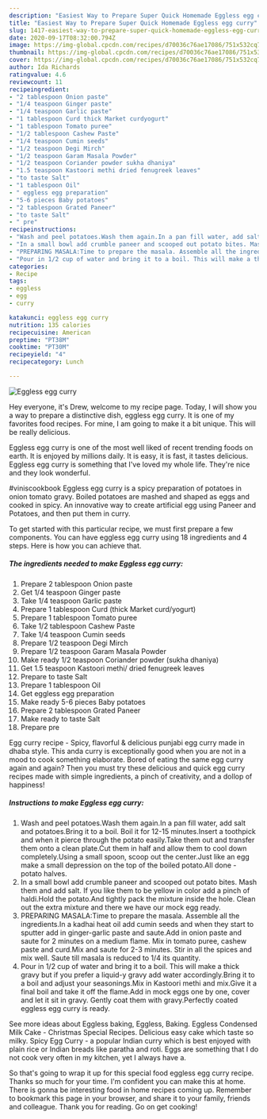 ```yaml
---
description: "Easiest Way to Prepare Super Quick Homemade Eggless egg curry"
title: "Easiest Way to Prepare Super Quick Homemade Eggless egg curry"
slug: 1417-easiest-way-to-prepare-super-quick-homemade-eggless-egg-curry
date: 2020-09-17T08:32:00.794Z
image: https://img-global.cpcdn.com/recipes/d70036c76ae17086/751x532cq70/eggless-egg-curry-recipe-main-photo.jpg
thumbnail: https://img-global.cpcdn.com/recipes/d70036c76ae17086/751x532cq70/eggless-egg-curry-recipe-main-photo.jpg
cover: https://img-global.cpcdn.com/recipes/d70036c76ae17086/751x532cq70/eggless-egg-curry-recipe-main-photo.jpg
author: Ida Richards
ratingvalue: 4.6
reviewcount: 11
recipeingredient:
- "2 tablespoon Onion paste"
- "1/4 teaspoon Ginger paste"
- "1/4 teaspoon Garlic paste"
- "1 tablespoon Curd thick Market curdyogurt"
- "1 tablespoon Tomato puree"
- "1/2 tablespoon Cashew Paste"
- "1/4 teaspoon Cumin seeds"
- "1/2 teaspoon Degi Mirch"
- "1/2 teaspoon Garam Masala Powder"
- "1/2 teaspoon Coriander powder sukha dhaniya"
- "1.5 teaspoon Kastoori methi dried fenugreek leaves"
- "to taste Salt"
- "1 tablespoon Oil"
- " eggless egg preparation"
- "5-6 pieces Baby potatoes"
- "2 tablespoon Grated Paneer"
- "to taste Salt"
- " pre"
recipeinstructions:
- "Wash and peel potatoes.Wash them again.In a pan fill water, add salt and potatoes.Bring it to a boil. Boil it for 12-15 minutes.Insert a toothpick and when it pierce through the potato easily.Take them out and transfer them onto a clean plate.Cut them in half and allow them to cool down completely.Using a small spoon, scoop out the center.Just like an egg make a small depression on the top of the boiled potato.All done - potato halves."
- "In a small bowl add crumble paneer and scooped out potato bites. Mash them and add salt. If you like them to be yellow in color add a pinch of haldi.Hold the potato.And tightly pack the mixture inside the hole. Clean out the extra mixture and there we have our mock egg ready."
- "PREPARING MASALA:Time to prepare the masala. Assemble all the ingredients.In a kadhai heat oil add cumin seeds and when they start to sputter add in ginger-garlic paste and saute.Add in onion paste and saute for 2 minutes on a medium flame. Mix in tomato puree, cashew paste and curd.Mix and saute for 2-3 minutes. Stir in all the spices and mix well. Saute till masala is reduced to 1/4 its quantity."
- "Pour in 1/2 cup of water and bring it to a boil. This will make a thick gravy but if you prefer a liquid-y gravy add water accordingly.Bring it to a boil and adjust your seasonings.Mix in Kastoori methi and mix.Give it a final boil and take it off the flame.Add in mock eggs one by one, cover and let it sit in gravy. Gently coat them with gravy.Perfectly coated eggless egg curry is ready."
categories:
- Recipe
tags:
- eggless
- egg
- curry

katakunci: eggless egg curry 
nutrition: 135 calories
recipecuisine: American
preptime: "PT38M"
cooktime: "PT30M"
recipeyield: "4"
recipecategory: Lunch

---
```



![Eggless egg curry](https://img-global.cpcdn.com/recipes/d70036c76ae17086/751x532cq70/eggless-egg-curry-recipe-main-photo.jpg)

Hey everyone, it's Drew, welcome to my recipe page. Today, I will show you a way to prepare a distinctive dish, eggless egg curry. It is one of my favorites food recipes. For mine, I am going to make it a bit unique. This will be really delicious.

Eggless egg curry is one of the most well liked of recent trending foods on earth. It is enjoyed by millions daily. It is easy, it is fast, it tastes delicious. Eggless egg curry is something that I've loved my whole life. They're nice and they look wonderful.

#viniscookbook Eggless egg curry is a spicy preparation of potatoes in onion tomato gravy. Boiled potatoes are mashed and shaped as eggs and cooked in spicy. An innovative way to create artificial egg using Paneer and Potatoes, and then put them in curry.


To get started with this particular recipe, we must first prepare a few components. You can have eggless egg curry using 18 ingredients and 4 steps. Here is how you can achieve that.

<!--inarticleads1-->

##### The ingredients needed to make Eggless egg curry:

1. Prepare 2 tablespoon Onion paste
1. Get 1/4 teaspoon Ginger paste
1. Take 1/4 teaspoon Garlic paste
1. Prepare 1 tablespoon Curd (thick Market curd/yogurt)
1. Prepare 1 tablespoon Tomato puree
1. Take 1/2 tablespoon Cashew Paste
1. Take 1/4 teaspoon Cumin seeds
1. Prepare 1/2 teaspoon Degi Mirch
1. Prepare 1/2 teaspoon Garam Masala Powder
1. Make ready 1/2 teaspoon Coriander powder (sukha dhaniya)
1. Get 1.5 teaspoon Kastoori methi/ dried fenugreek leaves
1. Prepare to taste Salt
1. Prepare 1 tablespoon Oil
1. Get  eggless egg preparation
1. Make ready 5-6 pieces Baby potatoes
1. Prepare 2 tablespoon Grated Paneer
1. Make ready to taste Salt
1. Prepare  pre


Egg curry recipe - Spicy, flavorful &amp; delicious punjabi egg curry made in dhaba style. This anda curry is exceptionally good when you are not in a mood to cook something elaborate. Bored of eating the same egg curry again and again? Then you must try these delicious and quick egg curry recipes made with simple ingredients, a pinch of creativity, and a dollop of happiness! 

<!--inarticleads2-->

##### Instructions to make Eggless egg curry:

1. Wash and peel potatoes.Wash them again.In a pan fill water, add salt and potatoes.Bring it to a boil. Boil it for 12-15 minutes.Insert a toothpick and when it pierce through the potato easily.Take them out and transfer them onto a clean plate.Cut them in half and allow them to cool down completely.Using a small spoon, scoop out the center.Just like an egg make a small depression on the top of the boiled potato.All done - potato halves.
1. In a small bowl add crumble paneer and scooped out potato bites. Mash them and add salt. If you like them to be yellow in color add a pinch of haldi.Hold the potato.And tightly pack the mixture inside the hole. Clean out the extra mixture and there we have our mock egg ready.
1. PREPARING MASALA:Time to prepare the masala. Assemble all the ingredients.In a kadhai heat oil add cumin seeds and when they start to sputter add in ginger-garlic paste and saute.Add in onion paste and saute for 2 minutes on a medium flame. Mix in tomato puree, cashew paste and curd.Mix and saute for 2-3 minutes. Stir in all the spices and mix well. Saute till masala is reduced to 1/4 its quantity.
1. Pour in 1/2 cup of water and bring it to a boil. This will make a thick gravy but if you prefer a liquid-y gravy add water accordingly.Bring it to a boil and adjust your seasonings.Mix in Kastoori methi and mix.Give it a final boil and take it off the flame.Add in mock eggs one by one, cover and let it sit in gravy. Gently coat them with gravy.Perfectly coated eggless egg curry is ready.


See more ideas about Eggless baking, Eggless, Baking. Eggless Condensed Milk Cake - Christmas Special Recipes. Delicious easy cake which taste so milky. Spicy Egg Curry - a popular Indian curry which is best enjoyed with plain rice or Indian breads like paratha and roti. Eggs are something that I do not cook very often in my kitchen, yet I always have a. 

So that's going to wrap it up for this special food eggless egg curry recipe. Thanks so much for your time. I'm confident you can make this at home. There is gonna be interesting food in home recipes coming up. Remember to bookmark this page in your browser, and share it to your family, friends and colleague. Thank you for reading. Go on get cooking!
